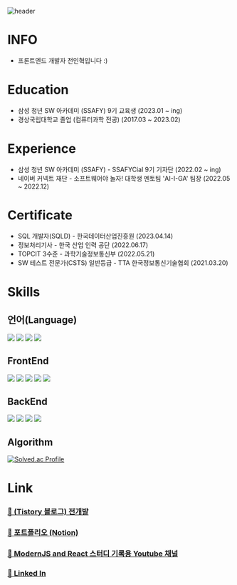 ![header](https://capsule-render.vercel.app/api?type=waving&color=gradient&height=300&section=header&text=Developer-JEON&20render&fontSize=90)

# INFO

- 프론트엔드 개발자 전인혁입니다 :\)

# Education

- 삼성 청년 SW 아카데미 (SSAFY) 9기 교육생 (2023.01 ~ ing)
- 경상국립대학교 졸업 (컴퓨터과학 전공) (2017.03 ~ 2023.02)

# Experience

- 삼성 청년 SW 아카데미 (SSAFY) - SSAFYCial 9기 기자단 (2022.02 ~ ing)
- 네이버 커넥트 재단 - 소프트웨어야 놀자! 대학생 멘토팀 'AI-I-GA' 팀장 (2022.05 ~ 2022.12)

# Certificate

- SQL 개발자(SQLD) - 한국데이터산업진흥원 (2023.04.14)
- 정보처리기사 - 한국 산업 인력 공단 (2022.06.17)
- TOPCIT 3수준 - 과학기술정보통신부 (2022.05.21)
- SW 테스트 전문가(CSTS) 일반등급 - TTA 한국정보통신기술협회 (2021.03.20)

# Skills

## 언어(Language)

<img src="https://img.shields.io/badge/html5-E34F26?style=for-the-badge&logo=html5&logoColor=black"> <img src="https://img.shields.io/badge/css3-1572B6?style=for-the-badge&logo=css3&logoColor=black"> <img src="https://img.shields.io/badge/JavaScript-F7DF1E?style=for-the-badge&logo=JavaScript&logoColor=black"> <img src="https://img.shields.io/badge/java-F37626?style=for-the-badge&logo=java&logoColor=black">

## FrontEnd

<img src="https://img.shields.io/badge/react-61DAFB?style=for-the-badge&logo=react&logoColor=black"> <img src="https://img.shields.io/badge/react_native-61DAFB?style=for-the-badge&logo=react&logoColor=black"> <img src="https://img.shields.io/badge/redux-764ABC?style=for-the-badge&logo=redux&logoColor=black"> <img src="https://img.shields.io/badge/styled_components-DB7093?style=for-the-badge&logo=styled-components&logoColor=black"> <img src="https://img.shields.io/badge/Vue.js-4FC08D?style=for-the-badge&logo=vuedotjs&logoColor=white"> 

## BackEnd

<img src="https://img.shields.io/badge/mysql-4479A1?style=for-the-badge&logo=mysql&logoColor=black"> <img src="https://img.shields.io/badge/jsp-F37626?style=for-the-badge&logo=jsp&logoColor=black"> <img src="https://img.shields.io/badge/servlet-F37626?style=for-the-badge&logo=servlet&logoColor=black"> <img src="https://img.shields.io/badge/SpringBoot-6DB33F?style=for-the-badge&logo=springboot&logoColor=white">

## Algorithm
[![Solved.ac Profile](http://mazassumnida.wtf/api/v2/generate_badge?boj=wjs_5025)](https://solved.ac/wjs_5025/)

# Link

### <a href="https://jeon-ny.tistory.com/" target="_blank">🔗 (Tistory 블로그) 전개발</a>

### <a href="https://www.notion.so/dev-jeon/Jeonny-ac79d69afb9641cf8866906d7b6bcd41?pvs=4" target="_blank">🔗 포트폴리오 (Notion)</a>

### <a href="https://www.youtube.com/channel/UCdUqEj-gmY_sbgHw9iqdSlg" target="_blank">🔗 ModernJS and React 스터디 기록용 Youtube 채널</a>

### <a href="https://www.linkedin.com/in/%EC%9D%B8%ED%98%81-%EC%A0%84-2494a8241/" target="_blank">🔗 Linked In</a>


